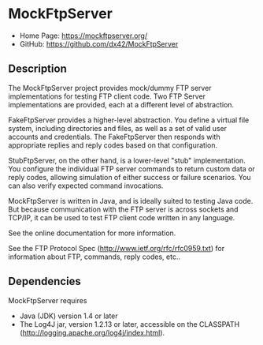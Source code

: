 # MockFtpServer

 - Home Page:  <https://mockftpserver.org/>
 - GitHub:     <https://github.com/dx42/MockFtpServer>

## Description

The MockFtpServer project provides mock/dummy FTP server implementations for testing FTP client
code. Two FTP Server implementations are provided, each at a different level of abstraction.

FakeFtpServer provides a higher-level abstraction. You define a virtual file system, including
directories and files, as well as a set of valid user accounts and credentials. The FakeFtpServer
then responds with appropriate replies and reply codes based on that configuration.

StubFtpServer, on the other hand, is a lower-level "stub" implementation. You configure the
individual FTP server commands to return custom data or reply codes, allowing simulation of
either success or failure scenarios. You can also verify expected command invocations.

MockFtpServer is written in Java, and is ideally suited to testing Java code. But because
communication with the FTP server is across sockets and TCP/IP, it can be used to test FTP client 
code written in any language.

See the online documentation for more information.

See the FTP Protocol Spec (http://www.ietf.org/rfc/rfc0959.txt) for information about 
FTP, commands, reply codes, etc..

## Dependencies

MockFtpServer requires 
 - Java (JDK) version 1.4 or later
 - The Log4J jar, version 1.2.13 or later, accessible on the CLASSPATH
   (http://logging.apache.org/log4j/index.html).

